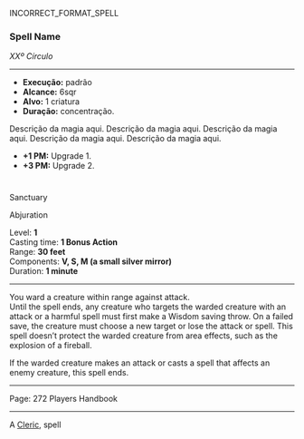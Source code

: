 INCORRECT_FORMAT_SPELL
### Spell Name

_XXº Círculo_

---

- **Execução:** padrão
- **Alcance:** 6sqr
- **Alvo:** 1 criatura
- **Duração:** concentração.

Descrição da magia aqui. Descrição da magia aqui. Descrição da magia aqui. Descrição da magia aqui. Descrição da magia aqui.

- **+1 PM:** Upgrade 1.
- **+3 PM:** Upgrade 2.

#

Sanctuary

Abjuration

Level: **1**  
Casting time: **1 Bonus Action**  
Range: **30 feet**  
Components: **V, S, M (a small silver mirror)**  
Duration: **1 minute**

---

You ward a creature within range against attack.  
Until the spell ends, any creature who targets the warded creature with an attack or a harmful spell must first make a Wisdom saving throw. On a failed save, the creature must choose a new target or lose the attack or spell. This spell doesn’t protect the warded creature from area effects, such as the explosion of a fireball.

If the warded creature makes an attack or casts a spell that affects an enemy creature, this spell ends.

---

Page: 272 Players Handbook

---

A [Cleric](https://www.dnd-spells.com/spells/class/Cleric), spell
